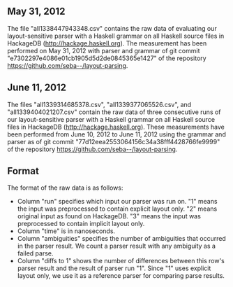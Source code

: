 May 31, 2012
------------
The file "all1338447943348.csv" contains the raw data of evaluating our
layout-sensitive parser with a Haskell grammar on all Haskell source files in
HackageDB (http://hackage.haskell.org). The measurement has been performed on
May 31, 2012 with parser and grammar of git commit
"e7302297e4086e01cb1905d5d2de0845365e1427" of the repository
https://github.com/seba--/layout-parsing.

June 11, 2012
-------------
The files "all1339314685378.csv", "all1339377065526.csv", and
"all1339404021207.csv" contain the raw data of three consecutive runs of our
layout-sensitive parser with a Haskell grammar on all Haskell source files in
HackageDB (http://hackage.haskell.org).  These measurements have been performed
from June 10, 2012 to June 11, 2012 using the grammar and parser as of git
commit "77d12eea2553064156c34a38fff4428766fe9999" of the repository
https://github.com/seba--/layout-parsing.
 
Format
------
The format of the raw data is as follows:
 * Column "run" specifies which input our parser was run on. "1" means the input
   was preprocessed to contain explicit layout only. "2" means original input as
   found on HackageDB. "3" means the input was preprocessed to contain implicit
   layout only.
 * Column "time" is in nanoseconds.
 * Column "ambiguities" specifies the number of ambiguities that occurred in the
   parser result. We count a parser result with any ambiguity as a failed parse.
 * Column "diffs to 1" shows the number of differences between this row's parser
   result and the result of parser run "1". Since "1" uses explicit layout only,
   we use it as a reference parser for comparing parse results.
